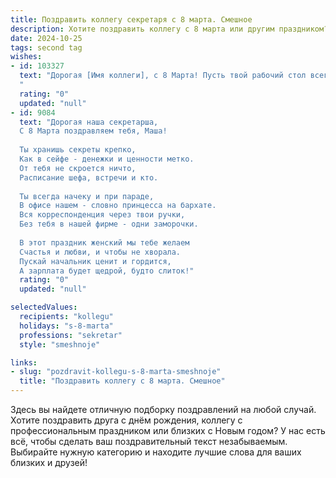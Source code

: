 ```yaml
---
title: Поздравить коллегу секретаря с 8 марта. Смешное
description: Хотите поздравить коллегу с 8 марта или другим праздником? Наш ИИ создаст незабываемое поздравление, а вы обязательно выделитесь среди других.  
date: 2024-10-25
tags: second tag
wishes:
- id: 103327
  text: "Дорогая [Имя коллеги], с 8 Марта! Пусть твой рабочий стол всегда будет идеально чистым (ну, почти), а телефон звонит только с приятными новостями!  Желаю тебе моря цветов, океана комплиментов и чтобы все задачи решались сами собой (а если нет, то пусть тебе помогут волшебные ручки и невероятная организованность!).  С праздником, наш незаменимый секретарь-супергерой!
  "
  rating: "0"
  updated: "null"
- id: 9084
  text: "Дорогая наша секретарша,
  С 8 Марта поздравляем тебя, Маша!
  
  Ты хранишь секреты крепко,
  Как в сейфе - денежки и ценности метко.
  От тебя не скроется ничто,
  Расписание шефа, встречи и кто.
  
  Ты всегда начеку и при параде,
  В офисе нашем - словно принцесса на бархате.
  Вся корреспонденция через твои ручки,
  Без тебя в нашей фирме - одни заморочки.
  
  В этот праздник женский мы тебе желаем
  Счастья и любви, и чтобы не хворала.
  Пускай начальник ценит и гордится,
  А зарплата будет щедрой, будто слиток!"
  rating: "0"
  updated: "null"

selectedValues:
  recipients: "kollegu"
  holidays: "s-8-marta"
  professions: "sekretar"
  style: "smeshnoje"

links:
- slug: "pozdravit-kollegu-s-8-marta-smeshnoje"
  title: "Поздравить коллегу с 8 марта. Смешное"
---
```


Здесь вы найдете отличную подборку поздравлений на любой случай.
Хотите поздравить друга с днём рождения, коллегу с профессиональным праздником или близких с Новым годом? У нас есть всё, чтобы сделать ваш поздравительный текст незабываемым. Выбирайте нужную категорию и находите лучшие слова для ваших близких и друзей!
